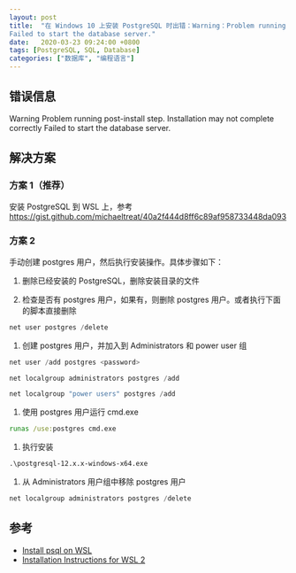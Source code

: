 ```yaml
---
layout: post
title:  "在 Windows 10 上安装 PostgreSQL 时出错：Warning：Problem running post-install step. Installation may not complete correctly
Failed to start the database server."
date:   2020-03-23 09:24:00 +0800
tags: [PostgreSQL, SQL, Database]
categories: ["数据库", "编程语言"]
---
```


## 错误信息

Warning
Problem running post-install step. Installation may not complete correctly
Failed to start the database server.

## 解决方案

### 方案 1（推荐）

安装 PostgreSQL 到 WSL 上，参考 <https://gist.github.com/michaeltreat/40a2f444d8ff6c89af958733448da093>

### 方案 2

手动创建 postgres 用户，然后执行安装操作。具体步骤如下：

1. 删除已经安装的 PostgreSQL，删除安装目录的文件

1. 检查是否有 postgres 用户，如果有，则删除 postgres 用户。或者执行下面的脚本直接删除

```powershell
net user postgres /delete
```

1. 创建 postgres 用户，并加入到 Administrators 和 power user 组

```powershell
net user /add postgres <password>

net localgroup administrators postgres /add

net localgroup "power users" postgres /add
```

1. 使用 postgres 用户运行 cmd.exe

```bat
runas /use:postgres cmd.exe
```

1. 执行安装

```bat
.\postgresql-12.x.x-windows-x64.exe
```

1. 从 Administrators 用户组中移除 postgres 用户

```powershell
net localgroup administrators postgres /delete
```

## 参考

- [Install psql on WSL](https://gist.github.com/michaeltreat/40a2f444d8ff6c89af958733448da093)
- [Installation Instructions for WSL 2](https://docs.microsoft.com/en-us/windows/wsl/wsl2-install)
